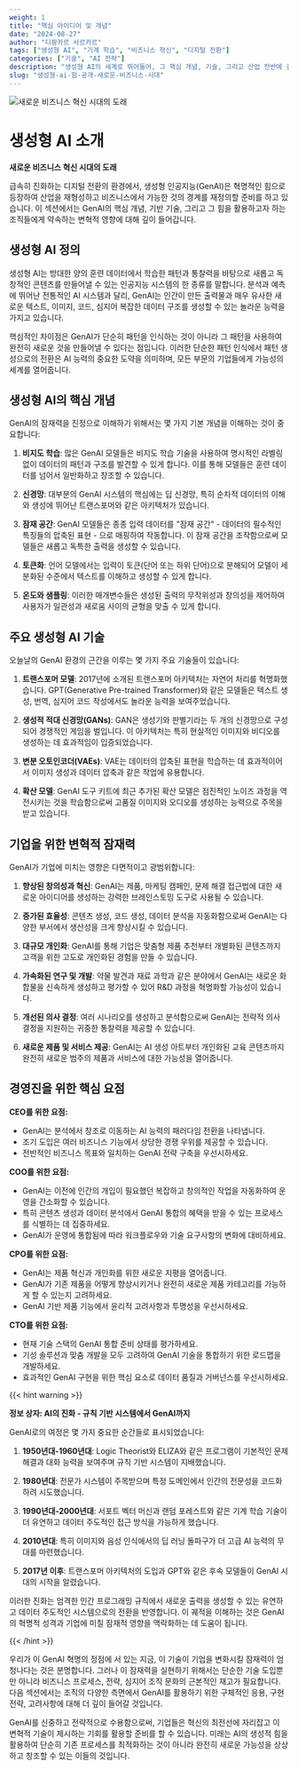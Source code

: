 ```yaml
---
weight: 1
title: "핵심 아이디어 및 개념"
date: "2024-08-27"
author: "디팡카르 사르카르"
tags: ["생성형 AI", "기계 학습", "비즈니스 혁신", "디지털 전환"]
categories: ["기술", "AI 전략"]
description: "생성형 AI의 세계로 뛰어들어, 그 핵심 개념, 기술, 그리고 산업 전반에 걸친 기업들을 위한 변혁적 잠재력을 이해해보세요."
slug: "생성형-ai-힘-공개-새로운-비즈니스-시대"
---
```


![새로운 비즈니스 혁신 시대의 도래](/1.png)

# 생성형 AI 소개
**새로운 비즈니스 혁신 시대의 도래**

급속히 진화하는 디지털 전환의 환경에서, 생성형 인공지능(GenAI)은 혁명적인 힘으로 등장하여 산업을 재형성하고 비즈니스에서 가능한 것의 경계를 재정의할 준비를 하고 있습니다. 이 섹션에서는 GenAI의 핵심 개념, 기반 기술, 그리고 그 힘을 활용하고자 하는 조직들에게 약속하는 변혁적 영향에 대해 깊이 들어갑니다.

## 생성형 AI 정의

생성형 AI는 방대한 양의 훈련 데이터에서 학습한 패턴과 통찰력을 바탕으로 새롭고 독창적인 콘텐츠를 만들어낼 수 있는 인공지능 시스템의 한 종류를 말합니다. 분석과 예측에 뛰어난 전통적인 AI 시스템과 달리, GenAI는 인간이 만든 출력물과 매우 유사한 새로운 텍스트, 이미지, 코드, 심지어 복잡한 데이터 구조를 생성할 수 있는 놀라운 능력을 가지고 있습니다.

핵심적인 차이점은 GenAI가 단순히 패턴을 인식하는 것이 아니라 그 패턴을 사용하여 완전히 새로운 것을 만들어낼 수 있다는 점입니다. 이러한 단순한 패턴 인식에서 패턴 생성으로의 전환은 AI 능력의 중요한 도약을 의미하며, 모든 부문의 기업들에게 가능성의 세계를 열어줍니다.

## 생성형 AI의 핵심 개념

GenAI의 잠재력을 진정으로 이해하기 위해서는 몇 가지 기본 개념을 이해하는 것이 중요합니다:

1. **비지도 학습**: 많은 GenAI 모델들은 비지도 학습 기술을 사용하여 명시적인 라벨링 없이 데이터의 패턴과 구조를 발견할 수 있게 합니다. 이를 통해 모델들은 훈련 데이터를 넘어서 일반화하고 창조할 수 있습니다.

2. **신경망**: 대부분의 GenAI 시스템의 핵심에는 딥 신경망, 특히 순차적 데이터의 이해와 생성에 뛰어난 트랜스포머와 같은 아키텍처가 있습니다.

3. **잠재 공간**: GenAI 모델들은 종종 입력 데이터를 "잠재 공간" - 데이터의 필수적인 특징들의 압축된 표현 - 으로 매핑하여 작동합니다. 이 잠재 공간을 조작함으로써 모델들은 새롭고 독특한 출력을 생성할 수 있습니다.

4. **토큰화**: 언어 모델에서는 입력이 토큰(단어 또는 하위 단어)으로 분해되어 모델이 세분화된 수준에서 텍스트를 이해하고 생성할 수 있게 합니다.

5. **온도와 샘플링**: 이러한 매개변수들은 생성된 출력의 무작위성과 창의성을 제어하여 사용자가 일관성과 새로움 사이의 균형을 맞출 수 있게 합니다.

## 주요 생성형 AI 기술

오늘날의 GenAI 환경의 근간을 이루는 몇 가지 주요 기술들이 있습니다:

1. **트랜스포머 모델**: 2017년에 소개된 트랜스포머 아키텍처는 자연어 처리를 혁명화했습니다. GPT(Generative Pre-trained Transformer)와 같은 모델들은 텍스트 생성, 번역, 심지어 코드 작성에서도 놀라운 능력을 보여주었습니다.

2. **생성적 적대 신경망(GANs)**: GAN은 생성기와 판별기라는 두 개의 신경망으로 구성되어 경쟁적인 게임을 벌입니다. 이 아키텍처는 특히 현실적인 이미지와 비디오를 생성하는 데 효과적임이 입증되었습니다.

3. **변분 오토인코더(VAEs)**: VAE는 데이터의 압축된 표현을 학습하는 데 효과적이어서 이미지 생성과 데이터 압축과 같은 작업에 유용합니다.

4. **확산 모델**: GenAI 도구 키트에 최근 추가된 확산 모델은 점진적인 노이즈 과정을 역전시키는 것을 학습함으로써 고품질 이미지와 오디오를 생성하는 능력으로 주목을 받고 있습니다.

## 기업을 위한 변혁적 잠재력

GenAI가 기업에 미치는 영향은 다면적이고 광범위합니다:

1. **향상된 창의성과 혁신**: GenAI는 제품, 마케팅 캠페인, 문제 해결 접근법에 대한 새로운 아이디어를 생성하는 강력한 브레인스토밍 도구로 사용될 수 있습니다.

2. **증가된 효율성**: 콘텐츠 생성, 코드 생성, 데이터 분석을 자동화함으로써 GenAI는 다양한 부서에서 생산성을 크게 향상시킬 수 있습니다.

3. **대규모 개인화**: GenAI를 통해 기업은 맞춤형 제품 추천부터 개별화된 콘텐츠까지 고객을 위한 고도로 개인화된 경험을 만들 수 있습니다.

4. **가속화된 연구 및 개발**: 약물 발견과 재료 과학과 같은 분야에서 GenAI는 새로운 화합물을 신속하게 생성하고 평가할 수 있어 R&D 과정을 혁명화할 가능성이 있습니다.

5. **개선된 의사 결정**: 여러 시나리오를 생성하고 분석함으로써 GenAI는 전략적 의사 결정을 지원하는 귀중한 통찰력을 제공할 수 있습니다.

6. **새로운 제품 및 서비스 제공**: GenAI는 AI 생성 아트부터 개인화된 교육 콘텐츠까지 완전히 새로운 범주의 제품과 서비스에 대한 가능성을 열어줍니다.

## 경영진을 위한 핵심 요점

**CEO를 위한 요점:**
- GenAI는 분석에서 창조로 이동하는 AI 능력의 패러다임 전환을 나타냅니다.
- 조기 도입은 여러 비즈니스 기능에서 상당한 경쟁 우위를 제공할 수 있습니다.
- 전반적인 비즈니스 목표와 일치하는 GenAI 전략 구축을 우선시하세요.

**COO를 위한 요점:**
- GenAI는 이전에 인간의 개입이 필요했던 복잡하고 창의적인 작업을 자동화하여 운영을 간소화할 수 있습니다.
- 특히 콘텐츠 생성과 데이터 분석에서 GenAI 통합의 혜택을 받을 수 있는 프로세스를 식별하는 데 집중하세요.
- GenAI가 운영에 통합됨에 따라 워크플로우와 기술 요구사항의 변화에 대비하세요.

**CPO를 위한 요점:**
- GenAI는 제품 혁신과 개인화를 위한 새로운 지평을 열어줍니다.
- GenAI가 기존 제품을 어떻게 향상시키거나 완전히 새로운 제품 카테고리를 가능하게 할 수 있는지 고려하세요.
- GenAI 기반 제품 기능에서 윤리적 고려사항과 투명성을 우선시하세요.

**CTO를 위한 요점:**
- 현재 기술 스택의 GenAI 통합 준비 상태를 평가하세요.
- 기성 솔루션과 맞춤 개발을 모두 고려하여 GenAI 기술을 통합하기 위한 로드맵을 개발하세요.
- 효과적인 GenAI 구현을 위한 핵심 요소로 데이터 품질과 거버넌스를 우선시하세요.

{{< hint warning >}}

**정보 상자: AI의 진화 - 규칙 기반 시스템에서 GenAI까지**

GenAI로의 여정은 몇 가지 중요한 순간들로 표시되었습니다:

1. **1950년대-1960년대**: Logic Theorist와 ELIZA와 같은 프로그램이 기본적인 문제 해결과 대화 능력을 보여주며 규칙 기반 시스템이 지배했습니다.

2. **1980년대**: 전문가 시스템이 주목받으며 특정 도메인에서 인간의 전문성을 코드화하려 시도했습니다.

3. **1990년대-2000년대**: 서포트 벡터 머신과 랜덤 포레스트와 같은 기계 학습 기술이 더 유연하고 데이터 주도적인 접근 방식을 가능하게 했습니다.

4. **2010년대**: 특히 이미지와 음성 인식에서의 딥 러닝 돌파구가 더 고급 AI 능력의 무대를 마련했습니다.

5. **2017년 이후**: 트랜스포머 아키텍처의 도입과 GPT와 같은 후속 모델들이 GenAI 시대의 시작을 알렸습니다.

이러한 진화는 엄격한 인간 프로그래밍 규칙에서 새로운 출력을 생성할 수 있는 유연하고 데이터 주도적인 시스템으로의 전환을 반영합니다. 이 궤적을 이해하는 것은 GenAI의 혁명적 성격과 기업에 미칠 잠재적 영향을 맥락화하는 데 도움이 됩니다.

{{< /hint >}}

우리가 이 GenAI 혁명의 정점에 서 있는 지금, 이 기술이 기업을 변화시킬 잠재력이 엄청나다는 것은 분명합니다. 그러나 이 잠재력을 실현하기 위해서는 단순한 기술 도입뿐만 아니라 비즈니스 프로세스, 전략, 심지어 조직 문화의 근본적인 재고가 필요합니다. 다음 섹션에서는 조직의 다양한 측면에서 GenAI를 활용하기 위한 구체적인 응용, 구현 전략, 고려사항에 대해 더 깊이 들어갈 것입니다.

GenAI를 신중하고 전략적으로 수용함으로써, 기업들은 혁신의 최전선에 자리잡고 이 변혁적 기술이 제시하는 기회를 활용할 준비를 할 수 있습니다. 미래는 AI의 생성적 힘을 활용하여 단순히 기존 프로세스를 최적화하는 것이 아니라 완전히 새로운 가능성을 상상하고 창조할 수 있는 이들의 것입니다.